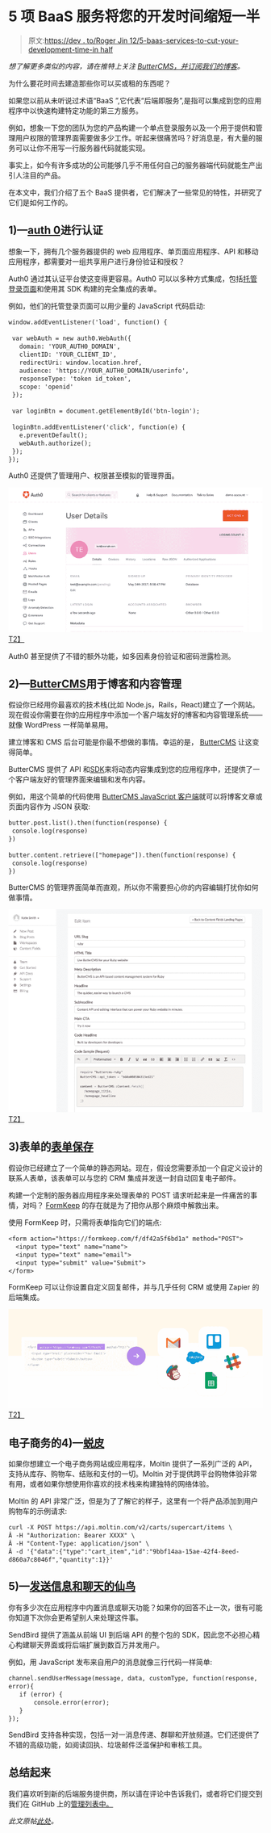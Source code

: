 # 5 项 BaaS 服务将您的开发时间缩短一半

> 原文:[https://dev . to/Roger Jin 12/5-baas-services-to-cut-your-development-time-in half](https://dev.to/rogerjin12/5-baas-services-to-cut-your-development-time-in-half)

*想了解更多类似的内容，请在推特上关注 [ButterCMS，并订阅我们的](https://twitter.com/ButterCMS)[博客](https://buttercms.com/blog/)。*

为什么要花时间去建造那些你可以买或租的东西呢？

如果您以前从未听说过术语“BaaS ”,它代表“后端即服务”,是指可以集成到您的应用程序中以快速构建特定功能的第三方服务。

例如，想象一下您的团队为您的产品构建一个单点登录服务以及一个用于提供和管理用户权限的管理界面需要做多少工作。听起来很痛苦吗？好消息是，有大量的服务可以让你不用写一行服务器代码就能实现。

事实上，如今有许多成功的公司能够几乎不用任何自己的服务器端代码就能生产出引人注目的产品。

在本文中，我们介绍了五个 BaaS 提供者，它们解决了一些常见的特性，并研究了它们是如何工作的。

## 1)—[auth 0](https://auth0.com/)进行认证

想象一下，拥有几个服务器提供的 web 应用程序、单页面应用程序、API 和移动应用程序，都需要对一组共享用户进行身份验证和授权？

Auth0 通过其认证平台使这变得更容易。Auth0 可以以多种方式集成，包括[托管登录页面](https://manage.auth0.com/login)和使用其 SDK 构建的完全集成的表单。

例如，他们的托管登录页面可以用少量的 JavaScript 代码启动:

```
window.addEventListener('load', function() {

 var webAuth = new auth0.WebAuth({
   domain: 'YOUR_AUTH0_DOMAIN',
   clientID: 'YOUR_CLIENT_ID',
   redirectUri: window.location.href,
   audience: 'https://YOUR_AUTH0_DOMAIN/userinfo',
   responseType: 'token id_token',
   scope: 'openid'
 });

 var loginBtn = document.getElementById('btn-login');

 loginBtn.addEventListener('click', function(e) {
   e.preventDefault();
   webAuth.authorize();
 });
}); 
```

Auth0 还提供了管理用户、权限甚至模拟的管理界面。

[![](img/276750002ddcea303ca5a2da7aabab19.png)T2】](https://res.cloudinary.com/practicaldev/image/fetch/s--kjXQ58a3--/c_limit%2Cf_auto%2Cfl_progressive%2Cq_auto%2Cw_880/https://d2wzhk7xhrnk1x.cloudfront.net/ZYA5Sy2VTPqxayX7unAN_User%2520Details.png)

Auth0 甚至提供了不错的额外功能，如多因素身份验证和密码泄露检测。

## 2)—[ButterCMS](https://buttercms.com/)用于博客和内容管理

假设你已经用你最喜欢的技术栈(比如 Node.js，Rails，React)建立了一个网站。现在假设你需要在你的应用程序中添加一个客户端友好的博客和内容管理系统——就像 WordPress 一样简单易用。

建立博客和 CMS 后台可能是你最不想做的事情。幸运的是， [ButterCMS](https://buttercms.com/) 让这变得简单。

ButterCMS 提供了 API 和[SDK](https://buttercms.com/docs/)来将动态内容集成到您的应用程序中，还提供了一个客户端友好的管理界面来编辑和发布内容。

例如，用这个简单的代码使用 [ButterCMS JavaScript 客户端](https://buttercms.com/docs/api-client/javascript)就可以将博客文章或页面内容作为 JSON 获取:

```
butter.post.list().then(function(response) {
 console.log(response)
})

butter.content.retrieve(["homepage"]).then(function(response) {
 console.log(response)
}) 
```

ButterCMS 的管理界面简单而直观，所以你不需要担心你的内容编辑打扰你如何做事情。

[![](img/58966f6a01fa5eb8d234572260d6090c.png)T2】](https://res.cloudinary.com/practicaldev/image/fetch/s--abFlSGr0--/c_limit%2Cf_auto%2Cfl_progressive%2Cq_auto%2Cw_880/https://d2wzhk7xhrnk1x.cloudfront.net/yu1VNUmZQOoKyJAkdWCX_app-cf-lp.b407208f4417.png)

## 3)表单的[表单保存](https://formkeep.com/)

假设你已经建立了一个简单的静态网站。现在，假设您需要添加一个自定义设计的联系人表单，该表单可以与您的 CRM 集成并发送一封自动回复电子邮件。

构建一个定制的服务器应用程序来处理表单的 POST 请求听起来是一件痛苦的事情，对吗？ [FormKeep](https://formkeep.com/) 的存在就是为了把你从那个麻烦中解救出来。

使用 FormKeep 时，只需将表单指向它们的端点:

```
<form action="https://formkeep.com/f/df42a5f6bd1a" method="POST"> 
  <input type="text" name="name">
  <input type="text" name="email">
  <input type="submit" value="Submit">
</form> 
```

FormKeep 可以让你设置自定义回复邮件，并与几乎任何 CRM 或使用 Zapier 的后端集成。

[![](img/5e0079e9790b234846039e7a13a39678.png)T2】](https://res.cloudinary.com/practicaldev/image/fetch/s--0tbV1BU5--/c_limit%2Cf_auto%2Cfl_progressive%2Cq_auto%2Cw_880/https://d2wzhk7xhrnk1x.cloudfront.net/KHGfZFXuRCWDZi9C6BUT_Screen%2520Shot%25202017-05-29%2520at%252011.20.27%2520AM.png)

## 电子商务的4)—[蜕皮](http://moltin.com/)

如果你想建立一个电子商务网站或应用程序，Moltin 提供了一系列广泛的 API，支持从库存、购物车、结账和支付的一切。Moltin 对于提供跨平台购物体验非常有用，或者如果你想使用你喜欢的技术栈来构建独特的网络体验。

Moltin 的 API 非常广泛，但是为了了解它的样子，这里有一个将产品添加到用户购物车的示例请求:

```
curl -X POST https://api.moltin.com/v2/carts/supercart/items \
Â -H "Authorization: Bearer XXXX" \
Â -H "Content-Type: application/json" \
Â -d '{"data":{"type":"cart_item","id":"9bbf14aa-15ae-42f4-8eed-d860a7c8046f","quantity":1}}' 
```

## 5)—[发送信息和聊天的仙鸟](https://sendbird.com)

你有多少次在应用程序中内置消息或聊天功能？如果你的回答不止一次，很有可能你知道下次你会更希望别人来处理这件事。

SendBird 提供了涵盖从前端 UI 到后端 API 的整个包的 SDK，因此您不必担心精心构建聊天界面或将后端扩展到数百万并发用户。

例如，用 JavaScript 发布来自用户的消息就像三行代码一样简单:

```
channel.sendUserMessage(message, data, customType, function(response, error){
   if (error) {
       console.error(error);
   }
}); 
```

SendBird 支持各种实现，包括一对一消息传递、群聊和开放频道。它们还提供了不错的高级功能，如阅读回执、垃圾邮件泛滥保护和审核工具。

## 总结起来

我们喜欢听到新的后端服务提供商，所以请在评论中告诉我们，或者将它们提交到我们在 GitHub 上的[管理列表中。](https://github.com/rogerjin12/awesome-baas)

*此文原帖[此处](https://buttercms.com/blog/5-baas-backend-as-a-service-tools)。*